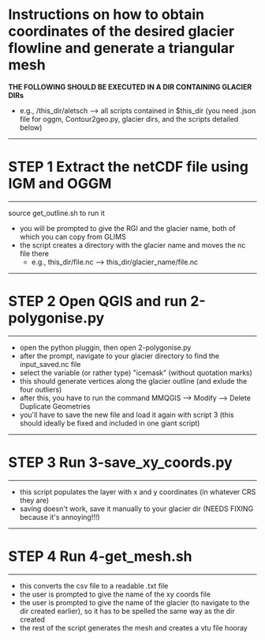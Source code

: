 # Instructions on how to obtain coordinates of the desired glacier flowline and generate a triangular mesh 

**THE FOLLOWING SHOULD BE EXECUTED IN A DIR CONTAINING GLACIER DIRs**
- e.g., /this_dir/aletsch --> all scripts contained in $this_dir (you need .json file for oggm, Contour2geo.py, glacier dirs, and the scripts detailed below) 

------------------------------------------------------
# STEP 1 Extract the netCDF file using IGM and OGGM #
------------------------------------------------------

source get_outline.sh to run it 

- you will be prompted to give the RGI and the glacier name, both of which you can copy from GLIMS 
- the script creates a directory with the glacier name and moves the nc file there
	- e.g., this_dir/file.nc --> this_dir/glacier_name/file.nc 

------------------------------------------------------
# STEP 2 Open QGIS and run 2-polygonise.py           #
------------------------------------------------------

- open the python pluggin, then open 2-polygonise.py
- after the prompt, navigate to your glacier directory to find the input_saved.nc file 
- select the variable (or rather type) "icemask" (without quotation marks)  
- this should generate vertices along the glacier outline (and exlude the four outliers) 
- after this, you have to run the command MMQGIS --> Modify --> Delete Duplicate Geometries
- you'll have to save the new file and load it again with script 3 (this should ideally be fixed and included in one giant script)

------------------------------------------------------
# STEP 3 Run 3-save_xy_coords.py                     #
------------------------------------------------------

- this script populates the layer with x and y coordinates (in whatever CRS they are) 
- saving doesn't work, save it manually to your glacier dir (NEEDS FIXING because it's annoying!!!) 

------------------------------------------------------
# STEP 4 Run 4-get_mesh.sh                           #
------------------------------------------------------

- this converts the csv file to a readable .txt file 
- the user is prompted to give the name of the xy coords file 
- the user is prompted to give the name of the glacier (to navigate to the dir created earlier),
so it has to be spelled the same way as the dir created 
- the rest of the script generates the mesh and creates a vtu file hooray  
